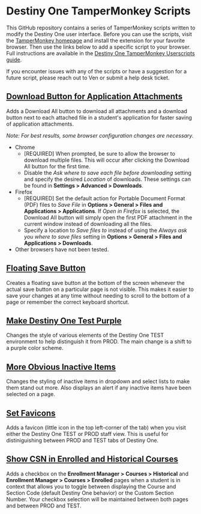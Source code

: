 # Destiny One TamperMonkey Scripts
This GitHub repository contains a series of TamperMonkey scripts written to modify the Destiny One user interface. Before you can use the scripts, visit the [TamperMonkey homepage](https://www.tampermonkey.net/) and install the extension for your favorite browser. Then use the links below to add a specific script to your browser. Full instructions are available in the [Destiny One TamperMonkey Userscripts guide](https://ucdavis.app.box.com/file/745737709189).

If you encounter issues with any of the scripts or have a suggestion for a future script, please reach out to Ven or submit a help desk ticket.

## [Download Button for Application Attachments](https://github.com/venmey/Destiny-One-TamperMonkey-Scripts/raw/main/downloadButtonForApplicationAttachments.user.js)
Adds a Download All button to download all attachments and a download button next to each attached file in a student's application for faster saving of application attachments.

*Note: For best results, some browser configuration changes are necessary.*
* Chrome
  * [REQUIRED] When prompted, be sure to allow the browser to download multiple files. This will occur after clicking the Download All button for the first time.
  * Disable the *Ask where to save each file before downloading* setting and specify the desired *Location* of downloads. These settings can be found in **Settings > Advanced > Downloads**.
* Firefox
  * [REQUIRED] Set the default action for Portable Document Format (PDF) files to *Save File* in **Options > General > Files and Applications > Applications**. If *Open in Firefox* is selected, the Download All button will simply open the first PDF attachment in the current window instead of downloading all the files.
  * Specify a location to *Save files to* instead of using the *Always ask you where to save files* setting in **Options > General > Files and Applications > Downloads**.
* Other browsers have not been tested.

## [Floating Save Button](https://github.com/venmey/Destiny-One-TamperMonkey-Scripts/raw/main/floatingButtons.user.js)
Creates a floating save button at the bottom of the screen whenever the actual save button on a particular page is not visible. This makes it easier to save your changes at any time without needing to scroll to the bottom of a page or remember the correct keyboard shortcut.

## [Make Destiny One Test Purple](https://github.com/venmey/Destiny-One-TamperMonkey-Scripts/raw/main/makeDestinyTestBlue.user.js)
Changes the style of various elements of the Destiny One TEST environment to help distinguish it from PROD. The main change is a shift to a purple color scheme.

## [More Obvious Inactive Items](https://github.com/venmey/Destiny-One-TamperMonkey-Scripts/raw/main/moreObviousInactiveItems.user.js)
Changes the styling of inactive items in dropdown and select lists to make them stand out more. Also displays an alert if any inactive items have been selected on a page.

## [Set Favicons](https://github.com/venmey/Destiny-One-TamperMonkey-Scripts/raw/main/favIcons.user.js)
Adds a favicon (little icon in the top left-corner of the tab) when you visit either the Destiny One TEST or PROD staff view. This is useful for distiniguishing between PROD and TEST tabs of Destiny One.

## [Show CSN in Enrolled and Historical Courses](https://github.com/venmey/Destiny-One-TamperMonkey-Scripts/raw/main/showCsn.user.js)
Adds a checkbox on the **Enrollment Manager > Courses > Historical** and **Enrollment Manager > Courses > Enrolled** pages when a student is in context that allows you to toggle between displaying the Course and Section Code (default Destiny One behavior) or the Custom Section Number. Your checkbox selection will be maintained between both pages and between PROD and TEST.